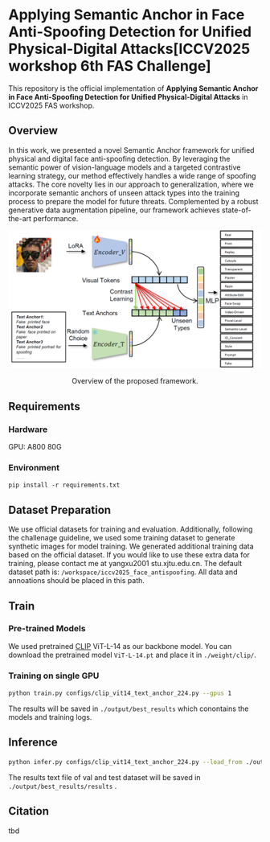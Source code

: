 # Applying Semantic Anchor in Face Anti-Spoofing Detection for Unified Physical-Digital Attacks[ICCV2025 workshop 6th FAS Challenge]
This repository is the official implementation of **Applying Semantic Anchor in Face Anti-Spoofing Detection for Unified Physical-Digital Attacks** in ICCV2025 FAS workshop.

## Overview
In this work, we presented a novel Semantic Anchor framework for unified physical and digital face anti-spoofing detection. By leveraging the semantic power of vision-language models and a targeted contrastive learning strategy, our method effectively handles a wide range of spoofing attacks. The core novelty lies in our approach to generalization, where we incorporate semantic anchors of unseen attack types into the training process to prepare the model for future threats. Complemented by a robust generative data augmentation pipeline, our framework achieves state-of-the-art performance.

![Method Architecture](./assets/overview.png)
<center> Overview of the proposed framework. </center>

## Requirements
### Hardware
GPU: A800 80G
### Environment
```
pip install -r requirements.txt
```
## Dataset Preparation
We use official datasets for training and evaluation. Additionally, following the challenage guideline, we used some training dataset to generate synthetic images for model training.
We generated additional training data based on the official dataset. If you would like to use these extra data for training, please contact me at yangxu2001 <at> stu.xjtu.edu.cn.
The default dataset path is:  ```/workspace/iccv2025_face_antispoofing```. All data and annoations should be placed in this path.

## Train
### Pre-trained Models
We used pretrained [CLIP](https://github.com/openai/CLIP) ViT-L-14 as our backbone model. You can download the pretrained model ```ViT-L-14.pt``` and place it in ```./weight/clip/```.

### Training on single GPU
```bash
python train.py configs/clip_vit14_text_anchor_224.py --gpus 1
```
The results will be saved in ```./output/best_results``` which conontains the models and training logs.

## Inference
```bash
python infer.py configs/clip_vit14_text_anchor_224.py --load_from ./output/best_results/epoch4_iter850.pth --work_dir ./output/best_results --gpus 1
```
The results text file of val and test dataset will be saved in ```./output/best_results/results``` .

## Citation
tbd